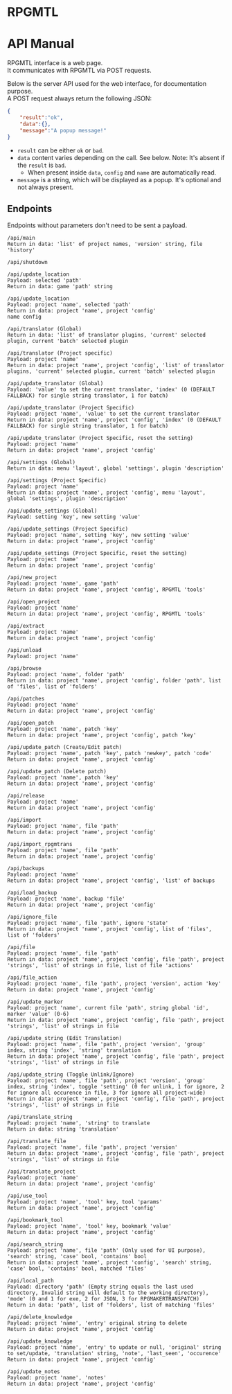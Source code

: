# RPGMTL  
  
# API Manual  
  
RPGMTL interface is a web page.  
It communicates with RPGMTL via POST requests.  
  
Below is the server API used for the web interface, for documentation purpose.  
A POST request always return the following JSON:  
```json
{
    "result":"ok",
    "data":{},
    "message":"A popup message!"
}
```  
  
* `result` can be either `ok` or `bad`.  
* `data` content varies depending on the call. See below. Note: It's absent if the `result` is `bad`.  
    * When present inside `data`, `config` and `name` are automatically read.  
* `message` is a string, which will be displayed as a popup. It's optional and not always present.  
  
## Endpoints  
  
Endpoints without parameters don't need to be sent a payload.  
  
```
/api/main
Return in data: 'list' of project names, 'version' string, file 'history'
```
  
```
/api/shutdown
```
  
```
/api/update_location
Payload: selected 'path'
Return in data: game 'path' string
```
  
```
/api/update_location
Payload: project 'name', selected 'path'
Return in data: project 'name', project 'config'
name config
```
  
```
/api/translator (Global)
Return in data: 'list' of translator plugins, 'current' selected plugin, current 'batch' selected plugin
```
  
```
/api/translator (Project specific)
Payload: project 'name'
Return in data: project 'name', project 'config', 'list' of translator plugins, 'current' selected plugin, current 'batch' selected plugin
```
  
```
/api/update_translator (Global)
Payload: 'value' to set the current translator, 'index' (0 (DEFAULT FALLBACK) for single string translator, 1 for batch)
```
  
```
/api/update_translator (Project Specific)
Payload: project 'name', 'value' to set the current translator
Return in data: project 'name', project 'config', 'index' (0 (DEFAULT FALLBACK) for single string translator, 1 for batch)
```
  
```
/api/update_translator (Project Specific, reset the setting)
Payload: project 'name'
Return in data: project 'name', project 'config'
```
  
```
/api/settings (Global)
Return in data: menu 'layout', global 'settings', plugin 'description'
```
  
```
/api/settings (Project Specific)
Payload: project 'name'
Return in data: project 'name', project 'config', menu 'layout', global 'settings', plugin 'description'
```
  
```
/api/update_settings (Global)
Payload: setting 'key', new setting 'value'
```
  
```
/api/update_settings (Project Specific)
Payload: project 'name', setting 'key', new setting 'value'
Return in data: project 'name', project 'config'
```
  
```
/api/update_settings (Project Specific, reset the setting)
Payload: project 'name'
Return in data: project 'name', project 'config'
```
  
```
/api/new_project
Payload: project 'name', game 'path'
Return in data: project 'name', project 'config', RPGMTL 'tools'
```
  
```
/api/open_project
Payload: project 'name'
Return in data: project 'name', project 'config', RPGMTL 'tools'
```
  
```
/api/extract
Payload: project 'name'
Return in data: project 'name', project 'config'
```
  
```
/api/unload
Payload: project 'name'
```
  
```
/api/browse
Payload: project 'name', folder 'path'
Return in data: project 'name', project 'config', folder 'path', list of 'files', list of 'folders'
```
  
```
/api/patches
Payload: project 'name'
Return in data: project 'name', project 'config'
```
  
```
/api/open_patch
Payload: project 'name', patch 'key'
Return in data: project 'name', project 'config', patch 'key'
```
  
```
/api/update_patch (Create/Edit patch)
Payload: project 'name', patch 'key', patch 'newkey', patch 'code'
Return in data: project 'name', project 'config'
```
  
```
/api/update_patch (Delete patch)
Payload: project 'name', patch 'key'
Return in data: project 'name', project 'config'
```
  
```
/api/release
Payload: project 'name'
Return in data: project 'name', project 'config'
```
  
```
/api/import
Payload: project 'name', file 'path'
Return in data: project 'name', project 'config'
```
  
```
/api/import_rpgmtrans
Payload: project 'name', file 'path'
Return in data: project 'name', project 'config'
```
  
```
/api/backups
Payload: project 'name'
Return in data: project 'name', project 'config', 'list' of backups
```
  
```
/api/load_backup
Payload: project 'name', backup 'file'
Return in data: project 'name', project 'config'
```
  
```
/api/ignore_file
Payload: project 'name', file 'path', ignore 'state'
Return in data: project 'name', project 'config', list of 'files', list of 'folders'
```
  
```
/api/file
Payload: project 'name', file 'path'
Return in data: project 'name', project 'config', file 'path', project 'strings', 'list' of strings in file, list of file 'actions'
```
  
```
/api/file_action
Payload: project 'name', file 'path', project 'version', action 'key'
Return in data: project 'name', project 'config'
```

```
/api/update_marker
Payload: project 'name', current file 'path', string global 'id', marker 'value' (0-6)
Return in data: project 'name', project 'config', file 'path', project 'strings', 'list' of strings in file
```

```
/api/update_string (Edit Translation)
Payload: project 'name', file 'path', project 'version', 'group' index, string 'index', 'string' translation
Return in data: project 'name', project 'config', file 'path', project 'strings', 'list' of strings in file
```

```
/api/update_string (Toggle Unlink/Ignore)
Payload: project 'name', file 'path', project 'version', 'group' index, string 'index', toggle 'setting' (0 for unlink, 1 for ignore, 2 for ignore all occurence in file, 3 for ignore all project-wide)
Return in data: project 'name', project 'config', file 'path', project 'strings', 'list' of strings in file
```

```
/api/translate_string
Payload: project 'name', 'string' to translate
Return in data: string 'translation'
```

```
/api/translate_file
Payload: project 'name', file 'path', project 'version'
Return in data: project 'name', project 'config', file 'path', project 'strings', 'list' of strings in file
```

```
/api/translate_project
Payload: project 'name'
Return in data: project 'name', project 'config'
```

```
/api/use_tool
Payload: project 'name', 'tool' key, tool 'params'
Return in data: project 'name', project 'config'
```

```
/api/bookmark_tool
Payload: project 'name', 'tool' key, bookmark 'value'
Return in data: project 'name', project 'config'
```

```
/api/search_string
Payload: project 'name', file 'path' (Only used for UI purpose), 'search' string, 'case' bool, 'contains' bool
Return in data: project 'name', project 'config', 'search' string, 'case' bool, 'contains' bool, matched 'files'
```

```
/api/local_path
Payload: directory 'path' (Empty string equals the last used directory, Invalid string will default to the working directory), 'mode' (0 and 1 for exe, 2 for JSON, 3 for RPGMAKERTRANSPATCH)
Return in data: 'path', list of 'folders', list of matching 'files'
```

```
/api/delete_knowledge
Payload: project 'name', 'entry' original string to delete
Return in data: project 'name', project 'config'
```

```
/api/update_knowledge
Payload: project 'name', 'entry' to update or null, 'original' string to set/update, 'translation' string, 'note', 'last_seen', 'occurence'
Return in data: project 'name', project 'config'
```

```
/api/update_notes
Payload: project 'name', 'notes'
Return in data: project 'name', project 'config'
```